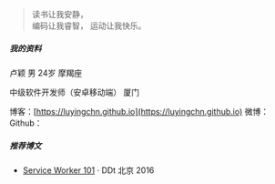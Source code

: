 > 读书让我安静，  
> 编码让我睿智，
> 运动让我快乐。


##### 我的资料

卢颖  男  24岁
摩羯座

中级软件开发师（安卓移动端）
厦门 

博客：[https://luyingchn.github.io](https://luyingchn.github.io)
微博：
Github：


##### 推荐博文

- [Service Worker 101](//luyingchn.me/2017/01/20/sw-101-gdgdf/) · DDt 北京 2016